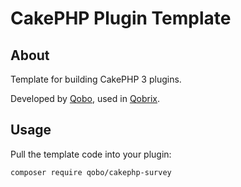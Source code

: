 CakePHP Plugin Template
=======================

About
-----

Template for building CakePHP 3 plugins.

Developed by [Qobo](https://www.qobo.biz), used in [Qobrix](https://qobrix.com).

Usage
-----

Pull the template code into your plugin:

```
composer require qobo/cakephp-survey
```


